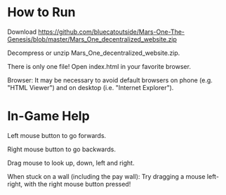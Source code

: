 # How to Run

Download https://github.com/bluecatoutside/Mars-One-The-Genesis/blob/master/Mars_One_decentralized_website.zip

Decompress or unzip Mars_One_decentralized_website.zip.

There is only one file! Open index.html in your favorite browser.

Browser: It may be necessary to avoid default browsers on phone (e.g. "HTML Viewer") and on desktop (i.e. "Internet Explorer").

# In-Game Help

Left mouse button to go forwards.

Right mouse button to go backwards.

Drag mouse to look up, down, left and right.

When stuck on a wall (including the pay wall): Try dragging a mouse left-right, with the right mouse button pressed!

